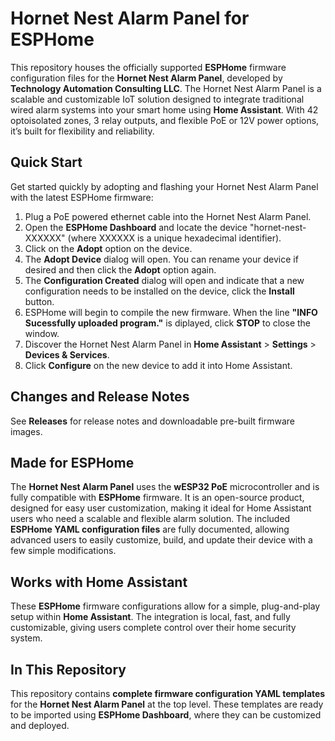 # Hornet Nest Alarm Panel for ESPHome

This repository houses the officially supported **ESPHome** firmware configuration files for the **Hornet Nest Alarm Panel**, developed by **Technology Automation Consulting LLC**. The Hornet Nest Alarm Panel is a scalable and customizable IoT solution designed to integrate traditional wired alarm systems into your smart home using **Home Assistant**. With 42 optoisolated zones, 3 relay outputs, and flexible PoE or 12V power options, it’s built for flexibility and reliability.

## Quick Start

Get started quickly by adopting and flashing your Hornet Nest Alarm Panel with the latest ESPHome firmware:

1. Plug a PoE powered ethernet cable into the Hornet Nest Alarm Panel.
2. Open the **ESPHome Dashboard** and locate the device "hornet-nest-XXXXXX" (where XXXXXX is a unique hexadecimal identifier).
3. Click on the **Adopt** option on the device.
4. The **Adopt Device** dialog will open.  You can rename your device if desired and then click the **Adopt** option again.
5. The **Configuration Created** dialog will open and indicate that a new configuration needs to be installed on the device, click the **Install** button.
6. ESPHome will begin to compile the new firmware. When the line **"INFO Sucessfully uploaded program."** is diplayed, click **STOP** to close the window.
4. Discover the Hornet Nest Alarm Panel in **Home Assistant** > **Settings** > **Devices & Services**.
5. Click **Configure** on the new device to add it into Home Assistant.

## Changes and Release Notes

See **Releases** for release notes and downloadable pre-built firmware images.

## Made for ESPHome

The **Hornet Nest Alarm Panel** uses the **wESP32 PoE** microcontroller and is fully compatible with **ESPHome** firmware. It is an open-source product, designed for easy user customization, making it ideal for Home Assistant users who need a scalable and flexible alarm solution. The included **ESPHome YAML configuration files** are fully documented, allowing advanced users to easily customize, build, and update their device with a few simple modifications.

## Works with Home Assistant

These **ESPHome** firmware configurations allow for a simple, plug-and-play setup within **Home Assistant**. The integration is local, fast, and fully customizable, giving users complete control over their home security system.

## In This Repository

This repository contains **complete firmware configuration YAML templates** for the **Hornet Nest Alarm Panel** at the top level. These templates are ready to be imported using **ESPHome Dashboard**, where they can be customized and deployed.
